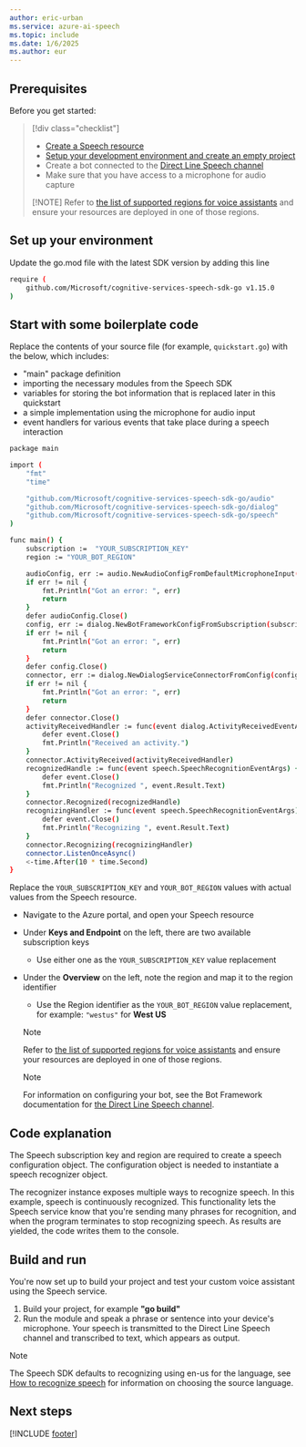 ```yaml
---
author: eric-urban
ms.service: azure-ai-speech
ms.topic: include
ms.date: 1/6/2025
ms.author: eur
---
```


## Prerequisites

Before you get started:

> [!div class="checklist"]
> * [Create a Speech resource](~/articles/ai-services/multi-service-resource.md?pivots=azportal)
> * [Setup your development environment and create an empty project](../../../../quickstarts/setup-platform.md)
> * Create a bot connected to the [Direct Line Speech channel](/azure/bot-service/bot-service-channel-connect-directlinespeech)
> * Make sure that you have access to a microphone for audio capture
>
  > [!NOTE]
  > Refer to [the list of supported regions for voice assistants](~/articles/ai-services/speech-service/regions.md#regions) and ensure your resources are deployed in one of those regions.

## Set up your environment

Update the go.mod file with the latest SDK version by adding this line
```sh
require (
    github.com/Microsoft/cognitive-services-speech-sdk-go v1.15.0
)
```

## Start with some boilerplate code
Replace the contents of your source file (for example, `quickstart.go`) with the below, which includes:

- "main" package definition
- importing the necessary modules from the Speech SDK
- variables for storing the bot information that is replaced later in this quickstart
- a simple implementation using the microphone for audio input
- event handlers for various events that take place during a speech interaction

```sh
package main

import (
    "fmt"
    "time"

    "github.com/Microsoft/cognitive-services-speech-sdk-go/audio"
    "github.com/Microsoft/cognitive-services-speech-sdk-go/dialog"
    "github.com/Microsoft/cognitive-services-speech-sdk-go/speech"
)

func main() {
    subscription :=  "YOUR_SUBSCRIPTION_KEY"
    region := "YOUR_BOT_REGION"

    audioConfig, err := audio.NewAudioConfigFromDefaultMicrophoneInput()
    if err != nil {
        fmt.Println("Got an error: ", err)
        return
    }
    defer audioConfig.Close()
    config, err := dialog.NewBotFrameworkConfigFromSubscription(subscription, region)
    if err != nil {
        fmt.Println("Got an error: ", err)
        return
    }
    defer config.Close()
    connector, err := dialog.NewDialogServiceConnectorFromConfig(config, audioConfig)
    if err != nil {
        fmt.Println("Got an error: ", err)
        return
    }
    defer connector.Close()
    activityReceivedHandler := func(event dialog.ActivityReceivedEventArgs) {
        defer event.Close()
        fmt.Println("Received an activity.")
    }
    connector.ActivityReceived(activityReceivedHandler)
    recognizedHandle := func(event speech.SpeechRecognitionEventArgs) {
        defer event.Close()
        fmt.Println("Recognized ", event.Result.Text)
    }
    connector.Recognized(recognizedHandle)
    recognizingHandler := func(event speech.SpeechRecognitionEventArgs) {
        defer event.Close()
        fmt.Println("Recognizing ", event.Result.Text)
    }
    connector.Recognizing(recognizingHandler)
    connector.ListenOnceAsync()
    <-time.After(10 * time.Second)
}
```

Replace the `YOUR_SUBSCRIPTION_KEY` and `YOUR_BOT_REGION` values with actual values from the Speech resource.

- Navigate to the Azure portal, and open your Speech resource
- Under **Keys and Endpoint** on the left, there are two available subscription keys
    - Use either one as the `YOUR_SUBSCRIPTION_KEY` value replacement
- Under the **Overview** on the left, note the region and map it to the region identifier
    - Use the Region identifier as the `YOUR_BOT_REGION` value replacement, for example: `"westus"` for **West US**

   > [!NOTE]
   > Refer to [the list of supported regions for voice assistants](~/articles/ai-services/speech-service/regions.md#regions) and ensure your resources are deployed in one of those regions.

   > [!NOTE]
   > For information on configuring your bot, see the Bot Framework documentation for [the Direct Line Speech channel](/azure/bot-service/bot-service-channel-connect-directlinespeech).

## Code explanation
The Speech subscription key and region are required to create a speech configuration object. The configuration object is needed to instantiate a speech recognizer object.

The recognizer instance exposes multiple ways to recognize speech. In this example, speech is continuously recognized. This functionality lets the Speech service know that you're sending many phrases for recognition, and when the program terminates to stop recognizing speech. As results are yielded, the code writes them to the console.

## Build and run
You're now set up to build your project and test your custom voice assistant using the Speech service.
1. Build your project, for example **"go build"**
2. Run the module and speak a phrase or sentence into your device's microphone. Your speech is transmitted to the Direct Line Speech channel and transcribed to text, which appears as output.


> [!NOTE]
> The Speech SDK defaults to recognizing using en-us for the language, see [How to recognize speech](../../../../how-to-recognize-speech.md) for information on choosing the source language.

## Next steps

[!INCLUDE [footer](./footer.md)]
